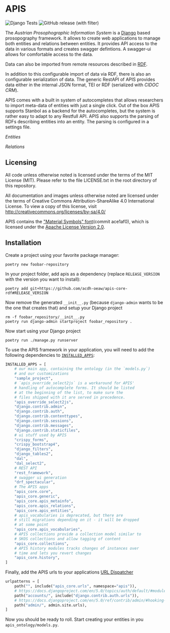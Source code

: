 APIS
====

![Django Tests](https://github.com/acdh-oeaw/apis-core-rdf/actions/workflows/django-tests.yml/badge.svg)
![GitHub release (with filter)](https://img.shields.io/github/v/release/acdh-oeaw/apis-core-rdf)

The *Austrian Prosophographic Information System* is a
[Django](https://www.djangoproject.com/) based prosopography framework. It
allows to create web applications to manage both entities and relations between
entities. It provides API access to the data in various formats and creates
swagger defintions. A swagger-ui allows for comfortable access to the data.

Data can also be imported from remote resources described in
[RDF](https://en.wikipedia.org/wiki/Resource_Description_Framework).

In addition to this configurable import of data via RDF, there is also an
configurable serialization of data. The generic RestAPI of APIS provides data
either in the internal JSON format, TEI or RDF (serialized with *CIDOC CRM*). 

APIS comes with a built in system of autocompletes that allows researchers to
import meta-data of entities with just a single click. Out of the box APIS
supports Stanbol as a backend for the autocompletes, but the system is rather
easy to adapt to any Restfull API. APIS also supports the parsing of RDFs
describing entities into an entity. The parsing is configured in a settings
file.

*Entities*

*Relations*

Licensing
---------

All code unless otherwise noted is licensed under the terms of the MIT License
(MIT). Please refer to the file LICENSE.txt in the root directory of this
repository.

All documentation and images unless otherwise noted are licensed under the
terms of Creative Commons Attribution-ShareAlike 4.0 International License. To
view a copy of this license, visit
http://creativecommons.org/licenses/by-sa/4.0/

APIS contains the ["Material Symbols" font](https://fonts.google.com/icons)(commit ace1af0), which
is licensed under the [Apache License Version 2.0](https://www.apache.org/licenses/LICENSE-2.0.html).


Installation
------------
<!-- Installation -->
Create a project using your favorite package manager:

```shell
poetry new foobar-repository
```

In your project folder, add apis as a dependency (replace `RELEASE_VERSION`
with the version you want to install):

```shell
poetry add git+https://github.com/acdh-oeaw/apis-core-rdf#RELEASE_VERSION
```

Now remove the generated `__init__.py` (because `django-admin` wants to be the
one that creates that) and setup your Django project
```shell
rm -f foobar_repository/__init__.py
poetry run django-admin startproject foobar_repository .
```

Now start using your Django project
```shell
poetry run ./manage.py runserver
```

To use the APIS framework in your application, you will need to add the following dependencies to
[`INSTALLED_APPS`](https://docs.djangoproject.com/en/4.2/ref/settings/#installed-apps):

```python
INSTALLED_APPS = [
    # our main app, containing the ontology (in the `models.py`)
    # and our customizations
    "sample_project",
    # `apis_override_select2js` is a workaround for APIS'
    # handling of autocomplete forms. It should be listed
    # at the beginning of the list, to make sure the
    # files shipped with it are served in precedence.
    "apis_override_select2js",
    "django.contrib.admin",
    "django.contrib.auth",
    "django.contrib.contenttypes",
    "django.contrib.sessions",
    "django.contrib.messages",
    "django.contrib.staticfiles",
    # ui stuff used by APIS
    "crispy_forms",
    "crispy_bootstrap4",
    "django_filters",
    "django_tables2",
    "dal",
    "dal_select2",
    # REST API
    "rest_framework",
    # swagger ui generation
    "drf_spectacular",
    # The APIS apps
    "apis_core.core",
    "apis_core.generic",
    "apis_core.apis_metainfo",
    "apis_core.apis_relations",
    "apis_core.apis_entities",
    # apis_vocabularies is deprecated, but there are
    # still migrations depending on it - it will be dropped
    # at some point
    "apis_core.apis_vocabularies",
    # APIS collections provide a collection model similar to
    # SKOS collections and allow tagging of content
    "apis_core.collections",
    # APIS history modules tracks changes of instances over
    # time and lets you revert changes
    "apis_core.history",
]
```

Finally, add the APIS urls to your applications [URL Dispatcher](https://docs.djangoproject.com/en/4.2/topics/http/urls/)

```python
urlpatterns = [
    path("", include("apis_core.urls", namespace="apis")),
    # https://docs.djangoproject.com/en/5.0/topics/auth/default/#module-django.contrib.auth.views
    path("accounts/", include("django.contrib.auth.urls")),
    # https://docs.djangoproject.com/en/5.0/ref/contrib/admin/#hooking-adminsite-to-urlconf
    path("admin/", admin.site.urls),
]
```

Now you should be ready to roll. Start creating your entities in you `apis_ontology/models.py`.
